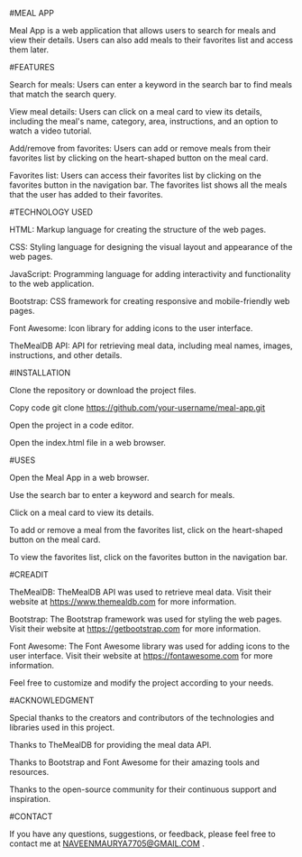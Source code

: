 #MEAL APP

Meal App is a web application that allows users to search for meals and view their details. Users can also add meals to their favorites list and access them later.

#FEATURES

Search for meals: Users can enter a keyword in the search bar to find meals that match the search query.

View meal details: Users can click on a meal card to view its details, including the meal's name, category, area, instructions, and an option to watch a video tutorial.

Add/remove from favorites: Users can add or remove meals from their favorites list by clicking on the heart-shaped button on the meal card.

Favorites list: Users can access their favorites list by clicking on the favorites button in the navigation bar. The favorites list shows all the meals that the user has added to their favorites.

#TECHNOLOGY USED

HTML: Markup language for creating the structure of the web pages.

CSS: Styling language for designing the visual layout and appearance of the web pages.

JavaScript: Programming language for adding interactivity and functionality to the web application.

Bootstrap: CSS framework for creating responsive and mobile-friendly web pages.

Font Awesome: Icon library for adding icons to the user interface.

TheMealDB API: API for retrieving meal data, including meal names, images, instructions, and other details.

#INSTALLATION

Clone the repository or download the project files.

Copy code
git clone https://github.com/your-username/meal-app.git

Open the project in a code editor.

Open the index.html file in a web browser.

#USES

Open the Meal App in a web browser.

Use the search bar to enter a keyword and search for meals.

Click on a meal card to view its details.

To add or remove a meal from the favorites list, click on the heart-shaped button on the meal card.

To view the favorites list, click on the favorites button in the navigation bar.

#CREADIT

TheMealDB: TheMealDB API was used to retrieve meal data. Visit their website at https://www.themealdb.com for more information.

Bootstrap: The Bootstrap framework was used for styling the web pages. Visit their website at https://getbootstrap.com for more information.

Font Awesome: The Font Awesome library was used for adding icons to the user interface. Visit their website at https://fontawesome.com for more information.



Feel free to customize and modify the project according to your needs.

#ACKNOWLEDGMENT

Special thanks to the creators and contributors of the technologies and libraries used in this project.

Thanks to TheMealDB for providing the meal data API.

Thanks to Bootstrap and Font Awesome for their amazing tools and resources.

Thanks to the open-source community for their continuous support and inspiration.

#CONTACT

If you have any questions, suggestions, or feedback, please feel free to contact me at NAVEENMAURYA7705@GMAIL.COM .